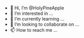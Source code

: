 - 👋 Hi, I’m @HolyPineApple
- 👀 I’m interested in ...
- 🌱 I’m currently learning ...
- 💞️ I’m looking to collaborate on ...
- 📫 How to reach me ...

<!---
HolyPineApple/HolyPineApple is a ✨ special ✨ repository because its `README.md` (this file) appears on your GitHub profile.
You can click the Preview link to take a look at your changes.
--->
